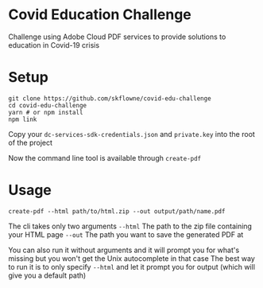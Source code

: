 # Covid Education Challenge
Challenge using Adobe Cloud PDF services to provide solutions to education in Covid-19 crisis

# Setup
```
git clone https://github.com/skflowne/covid-edu-challenge
cd covid-edu-challenge
yarn # or npm install
npm link
```
Copy your `dc-services-sdk-credentials.json` and `private.key` into the root of the project

Now the command line tool is available through `create-pdf`

# Usage

```
create-pdf --html path/to/html.zip --out output/path/name.pdf
```

The cli takes only two arguments
`--html` The path to the zip file containing your HTML page
`--out` The path you want to save the generated PDF at

You can also run it without arguments and it will prompt you for what's missing but you won't get the Unix autocomplete in that case
The best way to run it is to only specify `--html` and let it prompt you for output (which will give you a default path)
